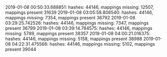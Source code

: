 2019-01-08 00:50:33.688851: hashes: 44146, mappings missing: 12507, mappings present 31639
2019-01-08 03:05:58.806540: hashes: 44146, mappings missing: 7354, mappings present 36792
2019-01-08 03:29:25.742526: hashes: 44146, mappings missing: 7347, mappings present 36799
2019-01-08 03:39:14.784575: hashes: 44146, mappings missing: 5789, mappings present 38357
2019-01-08 04:00:21.016375: hashes: 44146, mappings missing: 5158, mappings present 38988
2019-01-08 04:22:31.475566: hashes: 44146, mappings missing: 5102, mappings present 39044



